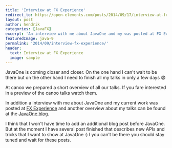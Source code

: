 ```yaml
---
title: 'Interview at FX Experience'
redirect_to: https://open-elements.com/posts/2014/09/17/interview-at-fx-experience/
layout: post
author: hendrik
categories: [JavaFX]
excerpt: 'An interview with me about JavaOne and my was posted at FX Experience. In addition I give another sneak peek of my JavaOne talks.'
featuredImage: java-9
permalink: '2014/09/interview-fx-experience/'
header:
  text: Interview at FX Experience
  image: sample
---
```

JavaOne is coming closer and closer. On the one hand I can't wait to be there but on the other hand I need to finish all my talks in only a few days :fearful:

At canoo we prepared a short overview of all our talks. If you fare interested in a preview of the canoo talks watch them.

In addition a interview with me about JavaOne and my current work was posted at [FX Experience](tp://fxexperience.com/2014/09/javaone-interviews-hendrik-ebbers/) and another overview about my talks can be found at the [JavaOne blog](https://blogs.oracle.com/javaone/entry/javaone_speaker_henrick_ebbers).

I think that I won't have time to add an additional blog post before JavaOne. But at the moment I have several post finished that describes new APIs and tricks that I want to show at JavaOne :) I you can't be there you should stay tuned and wait for these posts.
